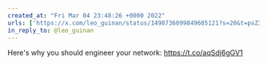 ```yaml
---
created_at: "Fri Mar 04 23:48:26 +0000 2022"
urls: ['https://x.com/leo_guinan/status/1498736099849605121?s=20&t=psZ3FuFLr4Xhzu84aKYOFQ']
in_reply_to: @leo_guinan
---
```


Here's why you should engineer your network:
https://t.co/aqSdj6gGV1